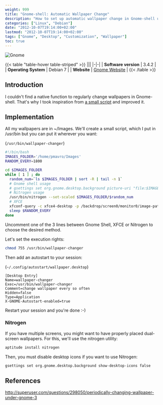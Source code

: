 ```yaml
---
weight: 999
title: "Gnome-shell: Automatic Wallpaper Change"
description: "How to set up automatic wallpaper change in Gnome-shell using a simple script and optional tools like Nitrogen"
categories: ["Linux", "Debian"]
date: "2012-10-07T19:14:00+02:00"
lastmod: "2012-10-07T19:14:00+02:00"
tags: ["Gnome", "Desktop", "Customization", "Wallpaper"]
toc: true
---
```


![Gnome](/images/gnome.avif)

{{< table "table-hover table-striped" >}}
|||
|-|-|
| **Software version** | 3.4.2 |
| **Operating System** | Debian 7 |
| **Website** | [Gnome Website](https://www.gnome.org/) |
{{< /table >}}

## Introduction

I couldn't find a native function to regularly change wallpapers in Gnome-shell. That's why I took inspiration from [a small script](https://superuser.com/questions/298050/periodically-changing-wallpaper-under-gnome-3) and improved it.

## Implementation

All my wallpapers are in ~/Images. We'll create a small script, which I put in /usr/bin but you can put it wherever you want:

(`/usr/bin/wallpaper-changer`)

```bash {linenos=table,hl_lines=[9,10]}
#!/bin/bash
IMAGES_FOLDER='/home/pmavro/Images'
RANDOM_EVERY=1800

cd $IMAGES_FOLDER
while [ 1 ] ; do
  random_num=`ls $IMAGES_FOLDER | sort -R | tail -n 1`
  # Gnome shell usage
  # gsettings set org.gnome.desktop.background picture-uri "file:$IMAGES_FOLDER/$random_num"
  # Nitrogen usage
  /usr/bin/nitrogen --set-scaled $IMAGES_FOLDER/$random_num
  # XFCE
  xfconf-query -c xfce4-desktop -p /backdrop/screen0/monitor0/image-path -s $IMAGES_FOLDER/$random_num
  sleep $RANDOM_EVERY
done
```

Uncomment one of the 3 lines between Gnome Shell, XFCE or Nitrogen to choose the desired method.

Let's set the execution rights:

```bash
chmod 755 /usr/bin/wallpaper-changer
```

Then add an autostart to your session:

(`~/.config/autostart/wallpaper.desktop`)

```text
[Desktop Entry]
Name=wallpaper-changer
Exec=/usr/bin/wallpaper-changer
Comment=change wallpaper every so often
Hidden=false
Type=Application
X-GNOME-Autostart-enabled=true
```

Restart your session and you're done :-)

### Nitrogen

If you have multiple screens, you might want to have properly placed dual-screen wallpapers. For this, we'll use the nitrogen utility:

```bash
aptitude install nitrogen
```

Then, you must disable desktop icons if you want to use Nitrogen:

```bash
gsettings set org.gnome.desktop.background show-desktop-icons false
```

## References

http://superuser.com/questions/298050/periodically-changing-wallpaper-under-gnome-3
